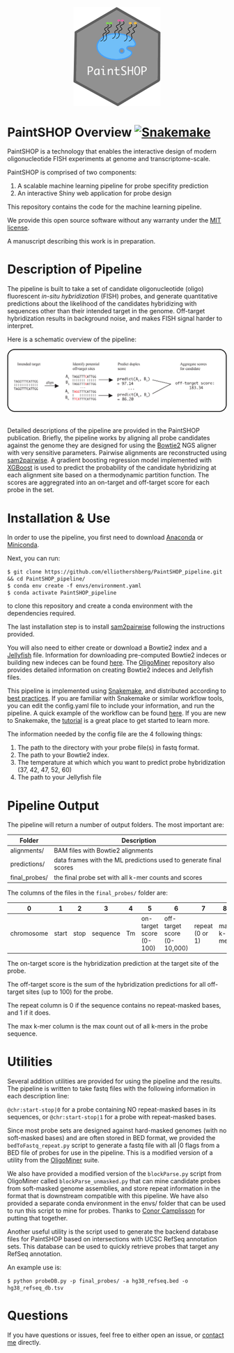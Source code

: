 <div align="center">
  <img src="images/PaintSHOP-logo.png" width="200">
</div>

# PaintSHOP Overview [![Snakemake](https://img.shields.io/badge/snakemake-≥5.2.4-brightgreen.svg?style=flat)](https://snakemake.readthedocs.io)

PaintSHOP is a technology that enables the interactive design of modern oligonucleotide FISH experiments at genome and transcriptome-scale.

PaintSHOP is comprised of two components:
1. A scalable machine learning pipeline for probe specifity prediction
2. An interactive Shiny web application for probe design

This repository contains the code for the machine learning pipeline.

We provide this open source software without any warranty under the [MIT license](https://opensource.org/licenses/MIT).

A manuscript describing this work is in preparation.

# Description of Pipeline

The pipeline is built to take a set of candidate oligonucleotide (oligo) fluorescent *in-situ hybridization* (FISH) probes, and generate quantitative predictions about the likelihood of the candidates hybridizing with sequences other than their intended target in the genome. Off-target hybridization results in background noise, and makes FISH signal harder to interpret.

Here is a schematic overview of the pipeline:

<div align="center">
  <img src="images/HOP-schematic.png">
</div>

<div><br></div>

Detailed descriptions of the pipeline are provided in the PaintSHOP publication. Briefly, the pipeline works by aligning all probe candidates against the genome they are designed for using the [Bowtie2](http://bowtie-bio.sourceforge.net/bowtie2/index.shtml) NGS aligner with very sensitive parameters. Pairwise alignments are reconstructed using [sam2pairwise](https://github.com/mlafave/sam2pairwise). A gradient boosting regression model implemented with [XGBoost](https://xgboost.readthedocs.io/en/latest/#) is used to predict the probability of the candidate hybridizing at each alignment site based on a thermodynamic partition function. The scores are aggregrated into an on-target and off-target score for each probe in the set.

# Installation & Use

In order to use the pipeline, you first need to download [Anaconda](https://www.anaconda.com/distribution/) or [Miniconda](https://docs.conda.io/en/latest/miniconda.html).

Next, you can run:

```
$ git clone https://github.com/elliothershberg/PaintSHOP_pipeline.git && cd PaintSHOP_pipeline/
$ conda env create -f envs/environment.yaml
$ conda activate PaintSHOP_pipeline
```

to clone this repository and create a conda environment with the dependencies required.

The last installation step is to install [sam2pairwise](https://github.com/mlafave/sam2pairwise) following the instructions provided.

You will also need to either create or download a Bowtie2 index and a [Jellyfish](http://www.genome.umd.edu/jellyfish.html) file. Information for downloading pre-computed Bowtie2 indeces or building new indeces can be found [here](http://bowtie-bio.sourceforge.net/bowtie2/index.shtml). The [OligoMiner](https://github.com/brianbeliveau/OligoMiner) repository also provides detailed information on creating Bowtie2 indeces and Jellyfish files.

This pipeline is implemented using [Snakemake](https://snakemake.readthedocs.io/en/stable/index.html), and distributed according to [best practices](https://snakemake.readthedocs.io/en/stable/snakefiles/deployment.html). If you are familiar with Snakemake or similar workflow tools, you can edit the config.yaml file to include your information, and run the pipeline. A quick example of the workflow can be found [here](https://snakemake.readthedocs.io/en/stable/snakefiles/deployment.html). If you are new to Snakemake, the [tutorial](https://snakemake.readthedocs.io/en/stable/tutorial/tutorial.html) is a great place to get started to learn more.

The information needed by the config file are the 4 following things:
1. The path to the directory with your probe file(s) in fastq format.
2. The path to your Bowtie2 index.
3. The temperature at which which you want to predict probe hybridization (37, 42, 47, 52, 60)
4. The path to your Jellyfish file

# Pipeline Output

The pipeline will return a number of output folders. The most important are:

| Folder        | Description                                                       |
|---------------|-------------------------------------------------------------------|
| alignments/   | BAM files with Bowtie2 alignments                                 |
| predictions/  | data frames with the ML predictions used to generate final scores |
| final_probes/ | the final probe set with all k-mer counts and scores              |

The columns of the files in the ```final_probes/``` folder are:

| 0          | 1     | 2    | 3        | 4   | 5                       | 6                           | 7               | 8         |
|------------|-------|------|----------|-----|------------------------ |-----------------------------|-----------------|-----------| 
| chromosome | start | stop | sequence | Tm  | on-target score (0-100) | off-target score (0-10,000) | repeat (0 or 1) | max k-mer | 

The on-target score is the hybridization prediction at the target site of the probe.

The off-target score is the sum of the hybridization predictions for all off-target sites (up to 100) for the probe.

The repeat column is 0 if the sequence contains no repeat-masked bases, and 1 if it does. 

The max k-mer column is the max count out of all k-mers in the probe sequence.

# Utilities

Several addition utilities are provided for using the pipeline and the results. The pipeline is written to take fastq files with the following information in each description line:

```@chr:start-stop|0``` for a probe containing NO repeat-masked bases in its sequences, or ```@chr:start-stop|1``` for a probe with repeat-masked bases.

Since most probe sets are designed against hard-masked genomes (with no soft-masked bases) and are often stored in BED format, we provided the ```bedToFastq_repeat.py``` script to generate a fastq file with all |0 flags from a BED file of probes for use in the pipeline. This is a modified version of a utility from the [OligoMiner](https://github.com/brianbeliveau/OligoMiner) suite.

We also have provided a modified version of the ```blockParse.py``` script from OligoMiner called ```blockParse_unmasked.py``` that can mine candidate probes from soft-masked genome assemblies, and store repeat information in the format that is downstream compatible with this pipeline. We have also provided a separate conda environment in the envs/ folder that can be used to run this script to mine for probes. Thanks to [Conor Camplisson](https://github.com/conorcamplisson/oligo_miner_env) for putting that together.

Another useful utility is the script used to generate the backend database files for PaintSHOP based on intersections with UCSC RefSeq annotation sets. This database can be used to quickly retrieve probes that target any RefSeq annotation.

An example use is:

```
$ python probeDB.py -p final_probes/ -a hg38_refseq.bed -o hg38_refseq_db.tsv
```
# Questions

If you have questions or issues, feel free to either open an issue, or [contact me](mailto:eahershberg@gmail.com) directly.
